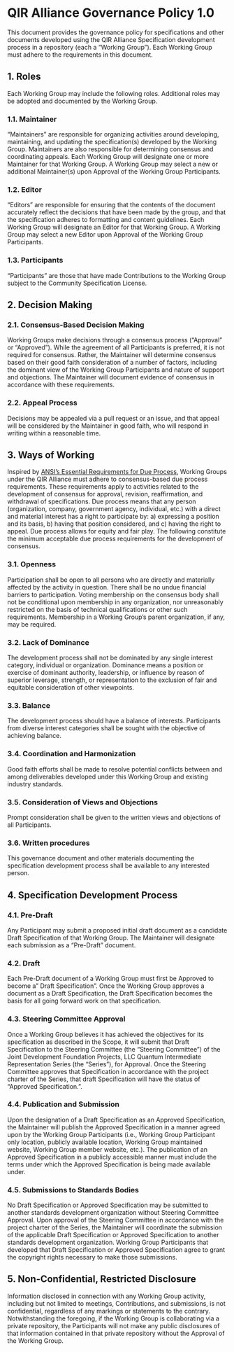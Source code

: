 # QIR Alliance Governance Policy 1.0

This document provides the governance policy for specifications and other
documents developed using the QIR Alliance Specification development process in
a repository (each a “Working Group”). Each Working Group must adhere to the
requirements in this document.

## 1.   Roles

Each Working Group may include the following roles. Additional roles may be
adopted and documented by the Working Group.

### 1.1.  Maintainer

“Maintainers” are responsible for organizing activities around developing,
maintaining, and updating the specification(s) developed by the Working Group.
Maintainers are also responsible for determining consensus and coordinating
appeals. Each Working Group will designate one or more Maintainer for that
Working Group. A Working Group may select a new or additional Maintainer(s) upon
Approval of the Working Group Participants.

### 1.2.  Editor

“Editors” are responsible for ensuring that the contents of the document
accurately reflect the decisions that have been made by the group, and that the
specification adheres to formatting and content guidelines. Each Working Group
will designate an Editor for that Working Group. A Working Group may select a
new Editor upon Approval of the Working Group Participants.

### 1.3.  Participants

“Participants” are those that have made Contributions to the Working Group
subject to the Community Specification License.

## 2.   Decision Making

### 2.1.  Consensus-Based Decision Making

Working Groups make decisions through a consensus process (“Approval” or
“Approved”). While the agreement of all Participants is preferred, it is not
required for consensus. Rather, the Maintainer will determine consensus based on
their good faith consideration of a number of factors, including the dominant
view of the Working Group Participants and nature of support and objections. The
Maintainer will document evidence of consensus in accordance with these
requirements.

### 2.2.  Appeal Process

Decisions may be appealed via a pull request or an issue, and that appeal will
be considered by the Maintainer in good faith, who will respond in writing
within a reasonable time.

## 3.   Ways of Working

Inspired by [ANSI’s Essential Requirements for Due
Process](https://www.ansi.org/american-national-standards/ans-introduction/essential-requirements#collapse-7f8c04e2-ee5f-4d95-8c44-359b79e74785),
Working Groups under the QIR Alliance must adhere to consensus-based due process
requirements. These requirements apply to activities related to the development
of consensus for approval, revision, reaffirmation, and withdrawal of
specifications. Due process means that any person (organization, company,
government agency, individual, etc.) with a direct and material interest has a
right to participate by: a) expressing a position and its basis, b) having that
position considered, and c) having the right to appeal. Due process allows for
equity and fair play. The following constitute the minimum acceptable due
process requirements for the development of consensus.

### 3.1.  Openness

Participation shall be open to all persons who are directly and materially
affected by the activity in question. There shall be no undue financial barriers
to participation. Voting membership on the consensus body shall not be
conditional upon membership in any organization, nor unreasonably restricted on
the basis of technical qualifications or other such requirements. Membership in
a Working Group’s parent organization, if any, may be required.

### 3.2.  Lack of Dominance

The development process shall not be dominated by any single interest category,
individual or organization. Dominance means a position or exercise of dominant
authority, leadership, or influence by reason of superior leverage, strength, or
representation to the exclusion of fair and equitable consideration of other
viewpoints.

### 3.3.  Balance

The development process should have a balance of interests. Participants from
diverse interest categories shall be sought with the objective of achieving
balance.

### 3.4.  Coordination and Harmonization

Good faith efforts shall be made to resolve potential conflicts between and
among deliverables developed under this Working Group and existing industry
standards.

### 3.5.  Consideration of Views and Objections

Prompt consideration shall be given to the written views and objections of all
Participants.

### 3.6.  Written procedures

This governance document and other materials documenting the specification
development process shall be available to any interested person.

## 4.   Specification Development Process

### 4.1.  Pre-Draft

Any Participant may submit a proposed initial draft document as a candidate
Draft Specification of that Working Group. The Maintainer will designate each
submission as a “Pre-Draft” document.

### 4.2.  Draft

Each Pre-Draft document of a Working Group must first be Approved to become a”
Draft Specification”. Once the Working Group approves a document as a Draft
Specification, the Draft Specification becomes the basis for all going forward
work on that specification.

### 4.3.  Steering Committee Approval

Once a Working Group believes it has achieved the objectives for its
specification as described in the Scope, it will submit that Draft Specification
to the Steering Committee (the “Steering Committee”) of the Joint Development
Foundation Projects, LLC Quantum Intermediate Representation Series (the
“Series”), for Approval.  Once the Steering Committee approves that
Specification in accordance with the project charter of the Series, that draft
Specification will have the status of “Approved Specification.”.

### 4.4.  Publication and Submission

Upon the designation of a Draft Specification as an Approved Specification, the
Maintainer will publish the Approved Specification in a manner agreed upon by
the Working Group Participants (i.e., Working Group Participant only location,
publicly available location, Working Group maintained website, Working Group
member website, etc.). The publication of an Approved Specification in a
publicly accessible manner must include the terms under which the Approved
Specification is being made available under.

### 4.5.  Submissions to Standards Bodies

No Draft Specification or Approved Specification may be submitted to another
standards development organization without Steering Committee  Approval. Upon
approval of the Steering Committee in accordance with the project charter of the
Series,  the Maintainer will coordinate the submission of the applicable Draft
Specification or Approved Specification to another standards development
organization. Working Group Participants that developed that Draft Specification
or Approved Specification agree to grant the copyright rights necessary to make
those submissions.

## 5. Non-Confidential, Restricted Disclosure

Information disclosed in connection with any Working Group activity, including
but not limited to meetings, Contributions, and submissions, is not
confidential, regardless of any markings or statements to the contrary.
Notwithstanding the foregoing, if the Working Group is collaborating via a
private repository, the Participants will not make any public disclosures of
that information contained in that private repository without the Approval of
the Working Group.
